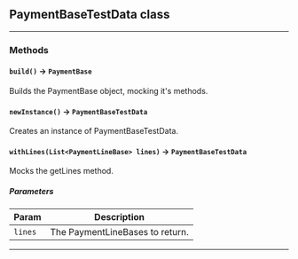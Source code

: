 ## PaymentBaseTestData class
---
### Methods
<!-- panels:start -->
<!-- div:left-panel -->
#### `build()` → `PaymentBase`

Builds the PaymentBase object, mocking it's methods.
<!-- panels:end -->
<!-- panels:start -->
<!-- div:left-panel -->
#### `newInstance()` → `PaymentBaseTestData`

Creates an instance of PaymentBaseTestData.
<!-- panels:end -->
<!-- panels:start -->
<!-- div:left-panel -->
#### `withLines(List<PaymentLineBase> lines)` → `PaymentBaseTestData`

Mocks the getLines method.
##### Parameters
|Param|Description|
|-----|-----------|
|`lines` |  The PaymentLineBases to return. |

<!-- panels:end -->
---
